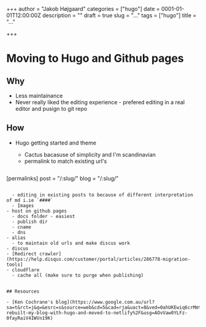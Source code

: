 +++
author = "Jakob Højgaard"
categories = ["hugo"]
date = 0001-01-01T12:00:00Z
description = ""
draft = true
slug = "..."
tags = ["hugo"]
title = "..."

+++

# Moving to Hugo and Github pages

## Why

- Less maintainance
- Never really liked the editing experience - prefered editing in a real editor and pusign to git repo

## How

- Hugo getting started and theme
    - Cactus bacasuse of simplicity and I'm scandinavian
    - permalink to match existing url's
    
    ```
[permalinks]
  post = "/:slug/"
  blog = "/:slug/"
  ```

    - editing in existing posts to because of different interpretation of md i.ie `####`
    - Images
- host on github pages
    - docs folder - easiest
    - publish dir
    - cname
    - dns
- alias
    - to maintain old urls and make discus work
- discus
  - [Redirect crawler](https://help.disqus.com/customer/portal/articles/286778-migration-tools]
- cloudflare
    - cache all (make sure to purge when publishing)


## Resources

- [Ken Cochrane's blog](https://www.google.com.au/url?sa=t&rct=j&q=&esrc=s&source=web&cd=5&cad=rja&uact=8&ved=0ahUKEwiq6crMmtjWAhVGmpQKHXlEA6QQFgg_MAQ&url=https%3A%2F%2Fwww.kencochrane.net%2F2016%2F11%2F20%2Fi-rebuilt-my-blog-with-hugo-and-moved-to-netlify%2F&usg=AOvVaw0YLFz-0fayRaiV4IWVn19K)